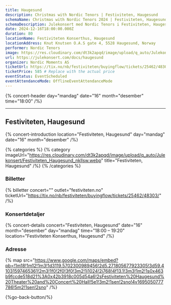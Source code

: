 ```yaml
---
title: Haugesund
description: Christmas with Nordic Tenors | Festiviteten, Haugesund
schemaName: Christmas with Nordic Tenors 2024 | Festiviteten, Haugesund
schemaDescription: Julekonsert med Nordic Tenors i Festiviteten, Haugesund
date: 2024-12-16T18:00:00.000Z
duration: 80
locationName: Festiviteten Konserthus, Haugesund
locationAddress: Knut Knutsen O.A.S gate 4, 5528 Haugesund, Norway
performer: Nordic Tenors
image: https://res.cloudinary.com/dt3k2apqd/image/upload/q_auto/Julekonsert/schema_-_festiviteten_haugesund_ybc9k7.webp
url: https://julekonsert.com/docs/haugesund
organizer: Nordic Moments AS
ticketUrl: https://tix.no/nb/festiviteten/buyingflow/tickets/25462/48303/
ticketPrice: 585 # Replace with the actual price
eventStatus: EventScheduled
eventAttendanceMode: OfflineEventAttendanceMode
---
```


{% concert-header day="mandag" date="16" month="desember" time="18:00" /%}

---

## Festiviteten, Haugesund

{% concert-introduction location="Festiviteten, Haugesund" day="mandag" date="16" month="desember" /%}

{% categories %}
{% category imageUrl="https://res.cloudinary.com/dt3k2apqd/image/upload/q_auto/Julekonsert/Festiviteten_Haugesund_nkllsw.webp" title="Festiviteten, Haugesund" /%}
{% /categories %}

### Billetter

{% billetter concert="" outlet="festiviteten.no" ticketUrl="https://tix.no/nb/festiviteten/buyingflow/tickets/25462/48303/" /%}

### Konsertdetaljer

{% concert-details concert="Festiviteten, Haugesund" date="16" month="desember" day="mandag" time="18:00 – 19:20" location="Festiviteten Konserthus, Haugesund" /%}

### Adresse

{% map src="https://www.google.com/maps/embed?pb=!1m18!1m12!1m3!1d3119.5702300989456!2d5.271805677923305!3d59.41031597465361!2m3!1f0!2f0!3f0!3m2!1i1024!2i768!4f13.1!3m3!1m2!1s0x463b9fccde518d21%3A0x42b3918c005d54a6!2sFestiviteten%20Haugesund%20Theater%20and%20Concert%20Hall!5e1!3m2!1sen!2sno!4v1695050777786!5m2!1sen!2sno" /%}

{%go-back-button/%}
